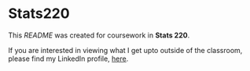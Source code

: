 # Stats220

This *README* was created for coursework in **Stats 220**. 

If you are interested in viewing what I get upto outside of the classroom, please find my LinkedIn profile, [here](https://www.linkedin.com/in/tim-cross-b4b99b1b8/).
